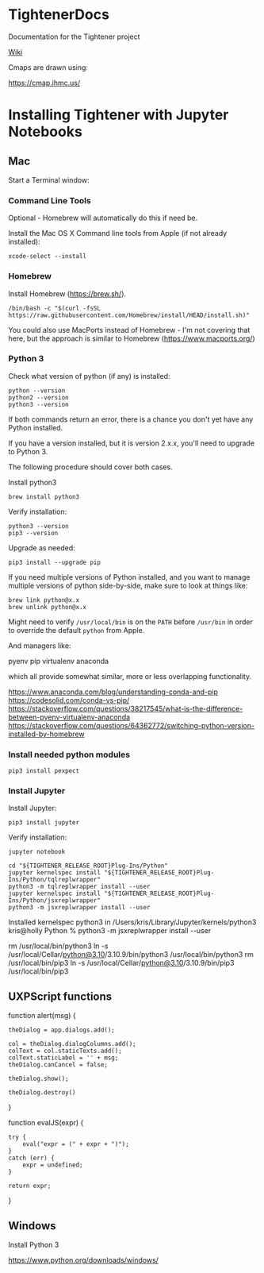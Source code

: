 # TightenerDocs

Documentation for the Tightener project

[Wiki](https://github.com/zwettemaan/TightenerDocs/wiki)

Cmaps are drawn using:

https://cmap.ihmc.us/

# Installing Tightener with Jupyter Notebooks

## Mac

Start a Terminal window:

### Command Line Tools

Optional - Homebrew will automatically do this if need be.

Install the Mac OS X Command line tools from Apple (if not already installed):
```
xcode-select --install
```

### Homebrew

Install Homebrew (https://brew.sh/). 

```
/bin/bash -c "$(curl -fsSL https://raw.githubusercontent.com/Homebrew/install/HEAD/install.sh)"
```

You could also use MacPorts instead of Homebrew - I'm not covering that here, but the approach is similar to Homebrew (https://www.macports.org/)

### Python 3

Check what version of python (if any) is installed:
```
python --version
python2 --version
python3 --version
```

If both commands return an error, there is a chance you don't yet have any Python installed.

If you have a version installed, but it is version 2.x.x, you'll need to upgrade to Python 3.

The following procedure should cover both cases.

Install python3
```
brew install python3
```
Verify installation:
```
python3 --version
pip3 --version
```
Upgrade as needed:
```
pip3 install --upgrade pip
```

If you need multiple versions of Python installed, and you want to manage multiple versions of python side-by-side, make sure to look at things like:

```
brew link python@x.x
brew unlink python@x.x
```

Might need to verify `/usr/local/bin` is on the `PATH` before `/usr/bin` in order to override the default `python` from Apple.

And managers like:

pyenv
pip
virtualenv
anaconda

which all provide somewhat similar, more or less overlapping functionality.

https://www.anaconda.com/blog/understanding-conda-and-pip
https://codesolid.com/conda-vs-pip/
https://stackoverflow.com/questions/38217545/what-is-the-difference-between-pyenv-virtualenv-anaconda
https://stackoverflow.com/questions/64362772/switching-python-version-installed-by-homebrew

### Install needed python modules

```
pip3 install pexpect
```

### Install Jupyter

Install Jupyter:
```
pip3 install jupyter
```
Verify installation:
```
jupyter notebook
```

```
cd "${TIGHTENER_RELEASE_ROOT}Plug-Ins/Python"
jupyter kernelspec install "${TIGHTENER_RELEASE_ROOT}Plug-Ins/Python/tqlreplwrapper"
python3 -m tqlreplwrapper install --user
jupyter kernelspec install "${TIGHTENER_RELEASE_ROOT}Plug-Ins/Python/jsxreplwrapper"
python3 -m jsxreplwrapper install --user
```

Installed kernelspec python3 in /Users/kris/Library/Jupyter/kernels/python3
kris@holly Python % python3 -m jsxreplwrapper install --user


rm /usr/local/bin/python3
ln -s /usr/local/Cellar/python@3.10/3.10.9/bin/python3 /usr/local/bin/python3
rm /usr/local/bin/pip3
ln -s /usr/local/Cellar/python@3.10/3.10.9/bin/pip3 /usr/local/bin/pip3   

## UXPScript functions

function alert(msg) {

	theDialog = app.dialogs.add();

	col = theDialog.dialogColumns.add();
	colText = col.staticTexts.add();
	colText.staticLabel = '' + msg;
	theDialog.canCancel = false;

	theDialog.show();

	theDialog.destroy()
}

function evalJS(expr) { 

	try {
		eval("expr = (" + expr + ")");
	}
	catch (err) {
		expr = undefined;
	}

	return expr;
}


## Windows

Install Python 3

https://www.python.org/downloads/windows/

